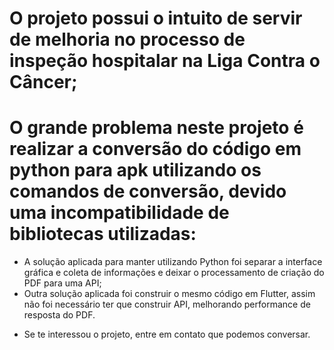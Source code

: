 # O projeto possui o intuito de servir de melhoria no processo de inspeção hospitalar na Liga Contra o Câncer; 

# O grande problema neste projeto é realizar a conversão do código em python para apk utilizando os comandos de conversão, devido uma incompatibilidade de bibliotecas utilizadas:
- A solução aplicada para manter utilizando Python foi separar a interface gráfica e coleta de informações e deixar o processamento de criação do PDF para uma API;
- Outra solução aplicada foi construir o mesmo código em Flutter, assim não foi necessário ter que construir API, melhorando performance de resposta do PDF.

* Se te interessou o projeto, entre em contato que podemos conversar.
